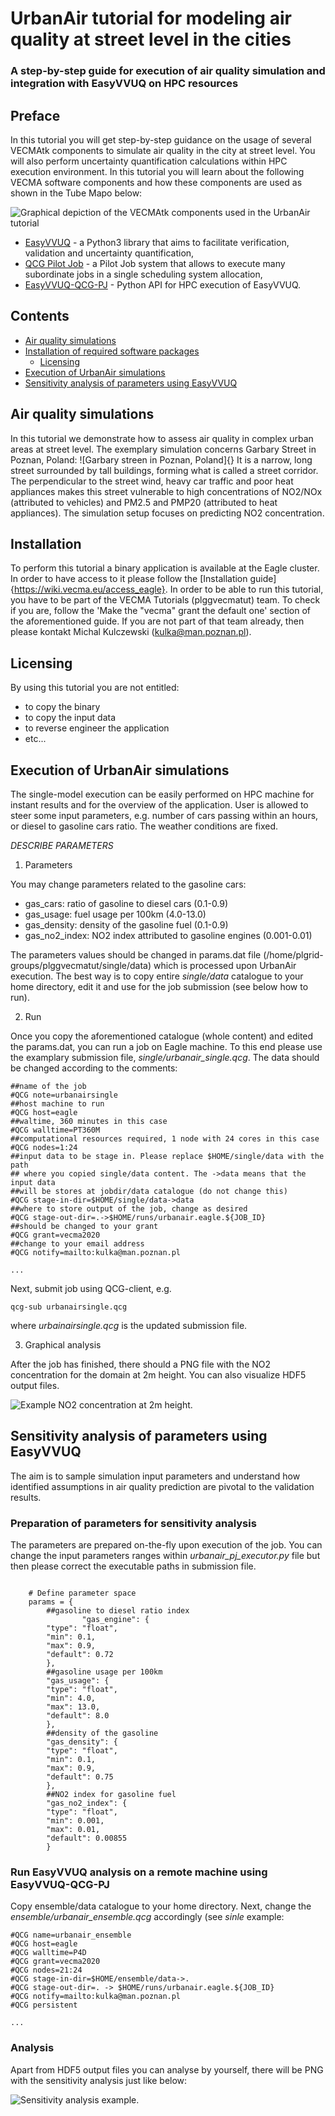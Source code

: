 # UrbanAir tutorial for modeling air quality at street level in the cities
### A step-by-step guide for execution of air quality simulation and integration with EasyVVUQ on HPC resources

## Preface

In this tutorial you will get step-by-step guidance on the usage of several VECMAtk components to simulate air quality in the city at street level. You will also perform uncertainty quantification
calculations within HPC execution environment. In this tutorial you will learn about the following VECMA software components and how these components are used as shown in the Tube Mapo below:

![Graphical depiction of the VECMAtk components used in the UrbanAir tutorial](https://raw.githubusercontent.com/vecma-project/VECMAtk/master/VECMAtk_static_tutorials/UrbanAirMap.png)

-   [EasyVVUQ](https://easyvvuq.readthedocs.io/en/latest/) - a Python3 library that aims to facilitate verification, validation and uncertainty quantification,
-   [QCG Pilot Job](https://wiki.vecma.eu/qcg-pilotjobs) - a Pilot Job system that allows to execute many subordinate jobs in a single scheduling system allocation,
-   [EasyVVUQ-QCG-PJ](https://easyvvuq-qcgpj.readthedocs.io/en/latest/) - Python API for HPC execution of EasyVVUQ.

    
    
## Contents
  * [Air quality simulations](#urban-air-simulations)
  * [Installation of required software packages](#installation)
	* [Licensing](#licensing)
  * [Execution of UrbanAir simulations](#execution-of-urbanair-simulations)
  * [Sensitivity analysis of parameters using EasyVVUQ](#sensitivity-analysis-of-parameters-using-easyvvuq)

## Air quality simulations
In this tutorial we demonstrate how to assess air quality in complex urban areas at street level. The exemplary simulation concerns Garbary Street in Poznan, Poland:
![Garbary streen in Poznan, Poland]{}
It is a narrow, long street surrounded by tall buildings, forming what is called a street corridor. The perpendicular to the street wind, heavy car traffic and poor
heat appliances makes this street vulnerable to high concentrations of NO2/NOx (attributed to vehicles) and PM2.5 and PMP20 (attributed to heat appliances). 
The simulation setup focuses on predicting NO2 concentration.


## Installation
To perform this tutorial a binary application is available at the Eagle cluster. In order to have access to it please follow the [Installation guide]{https://wiki.vecma.eu/access_eagle}.
In order to be able to run this tutorial, you have to be part of the VECMA Tutorials (plggvecmatut) team. To check if you are, follow the 'Make the "vecma" grant the default one' section of the aforementioned guide.
If you are not part of that team already, then please kontakt Michal Kulczewski (kulka@man.poznan.pl).


## Licensing

By using this tutorial you are not entitled:

- to copy the binary
- to copy the input data
- to reverse engineer the application
- etc...

 
## Execution of UrbanAir simulations

The single-model execution can be easily performed on HPC machine for instant results and for the overview of the application. User is allowed to steer some input parameters, e.g. number of cars
passing within an hours, or diesel to gasoline cars ratio. The weather conditions are fixed.

*DESCRIBE PARAMETERS*

1. Parameters

You may change parameters related to the gasoline cars:
- gas_cars: ratio of gasoline to diesel cars (0.1-0.9)
- gas_usage: fuel usage per 100km (4.0-13.0)
- gas_density: density of the gasoline fuel (0.1-0.9)
- gas_no2_index: NO2 index attributed to gasoline engines (0.001-0.01)

The parameters values should be changed in params.dat file (/home/plgrid-groups/plggvecmatut/single/data) which is processed upon UrbanAir execution. The best way is to copy entire *single/data* catalogue to your home directory,
edit it and use for the job submission (see below how to run).

2. Run

Once you copy the aforementioned catalogue (whole content) and edited the params.dat, you can run a job on Eagle machine. To this end please use the examplary submission file, *single/urbanair_single.qcg*. The data should be changed
according to the comments:

```
##name of the job
#QCG note=urbanairsingle
##host machine to run
#QCG host=eagle
##waltime, 360 minutes in this case
#QCG walltime=PT360M
##computational resources required, 1 node with 24 cores in this case
#QCG nodes=1:24
##input data to be stage in. Please replace $HOME/single/data with the path
## where you copied single/data content. The ->data means that the input data
##will be stores at jobdir/data catalogue (do not change this)
#QCG stage-in-dir=$HOME/single/data->data
##where to store output of the job, change as desired
#QCG stage-out-dir=.->$HOME/runs/urbanair.eagle.${JOB_ID}
##should be changed to your grant
#QCG grant=vecma2020
##change to your email address
#QCG notify=mailto:kulka@man.poznan.pl

...
```

Next, submit job using QCG-client, e.g.
```
qcg-sub urbanairsingle.qcg
```
where *urbainairsingle.qcg* is the updated submission file.

3. Graphical analysis

After the job has finished, there should a PNG file with the NO2 concentration for the domain at 2m height.
You can also visualize HDF5 output files.

![Example NO2 concentration at 2m height.](https://raw.githubusercontent.com/vecma-project/VECMAtk/master/VECMAtk_static_tutorials/UrbanAir_no2_2d.png)


## Sensitivity analysis of parameters using EasyVVUQ

The aim is to sample simulation input parameters and understand how identified assumptions in air quality prediction are pivotal to the validation results.

### Preparation of parameters for sensitivity analysis

The parameters are prepared on-the-fly upon execution of the job. You can change the input parameters ranges within *urbanair_pj_executor.py* file but then please correct
the executable paths in submission file.

```

    # Define parameter space
    params = {
		##gasoline to diesel ratio index
				"gas_engine": {
        "type": "float",
        "min": 0.1,
        "max": 0.9,
        "default": 0.72
        },
		##gasoline usage per 100km
        "gas_usage": {
        "type": "float",
        "min": 4.0,
        "max": 13.0,
        "default": 8.0
        },
		##density of the gasoline
        "gas_density": {
        "type": "float",
        "min": 0.1,
        "max": 0.9,
        "default": 0.75
        },
		##NO2 index for gasoline fuel
        "gas_no2_index": {
        "type": "float",
        "min": 0.001,
        "max": 0.01,
        "default": 0.00855
        }
```

### Run EasyVVUQ analysis on a remote machine using EasyVVUQ-QCG-PJ

Copy ensemble/data catalogue to your home directory. Next, change the *ensemble/urbanair_ensemble.qcg* accordingly (see *sinle* example:

```
#QCG name=urbanair_ensemble
#QCG host=eagle
#QCG walltime=P4D
#QCG grant=vecma2020
#QCG nodes=21:24
#QCG stage-in-dir=$HOME/ensemble/data->.
#QCG stage-out-dir=. -> $HOME/runs/urbanair.eagle.${JOB_ID}
#QCG notify=mailto:kulka@man.poznan.pl
#QCG persistent

...
```

### Analysis
Apart from HDF5 output files you can analyse by yourself, there will be PNG with the sensitivity analysis just like below:

![Sensitivity analysis example.](https://raw.githubusercontent.com/vecma-project/VECMAtk/master/VECMAtk_static_tutorials/UrbanAir_no2_sobols_multi.png)
